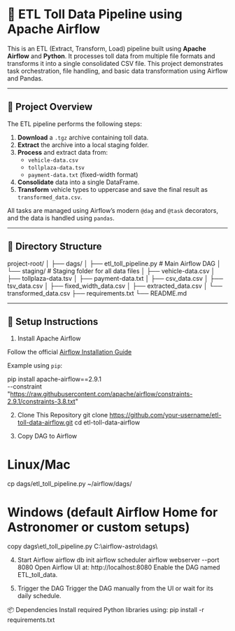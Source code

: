 # 🚦 ETL Toll Data Pipeline using Apache Airflow

This is an ETL (Extract, Transform, Load) pipeline built using **Apache Airflow** and **Python**. It processes toll data from multiple file formats and transforms it into a single consolidated CSV file. This project demonstrates task orchestration, file handling, and basic data transformation using Airflow and Pandas.

---

## 🧩 Project Overview

The ETL pipeline performs the following steps:

1. **Download** a `.tgz` archive containing toll data.
2. **Extract** the archive into a local staging folder.
3. **Process** and extract data from:
   - `vehicle-data.csv`
   - `tollplaza-data.tsv`
   - `payment-data.txt` (fixed-width format)
4. **Consolidate** data into a single DataFrame.
5. **Transform** vehicle types to uppercase and save the final result as `transformed_data.csv`.

All tasks are managed using Airflow’s modern `@dag` and `@task` decorators, and the data is handled using `pandas`.

---

## 📁 Directory Structure

project-root/
│
├── dags/
│ ├── etl_toll_pipeline.py # Main Airflow DAG
│ └── staging/ # Staging folder for all data files
│ ├── vehicle-data.csv
│ ├── tollplaza-data.tsv
│ ├── payment-data.txt
│ ├── csv_data.csv
│ ├── tsv_data.csv
│ ├── fixed_width_data.csv
│ ├── extracted_data.csv
│ └── transformed_data.csv
├── requirements.txt
└── README.md


---

## 🚀 Setup Instructions

1. Install Apache Airflow

Follow the official [Airflow Installation Guide](https://airflow.apache.org/docs/apache-airflow/stable/installation/index.html)

Example using `pip`:

pip install apache-airflow==2.9.1 \
  --constraint "https://raw.githubusercontent.com/apache/airflow/constraints-2.9.1/constraints-3.8.txt"

2. Clone This Repository
git clone https://github.com/your-username/etl-toll-data-airflow.git
cd etl-toll-data-airflow

3. Copy DAG to Airflow
# Linux/Mac
cp dags/etl_toll_pipeline.py ~/airflow/dags/

# Windows (default Airflow Home for Astronomer or custom setups)
copy dags\etl_toll_pipeline.py C:\airflow-astro\dags\

4. Start Airflow
airflow db init
airflow scheduler
airflow webserver --port 8080
Open Airflow UI at: http://localhost:8080
Enable the DAG named ETL_toll_data.

5. Trigger the DAG
Trigger the DAG manually from the UI or wait for its daily schedule.

📦 Dependencies
Install required Python libraries using:
pip install -r requirements.txt
